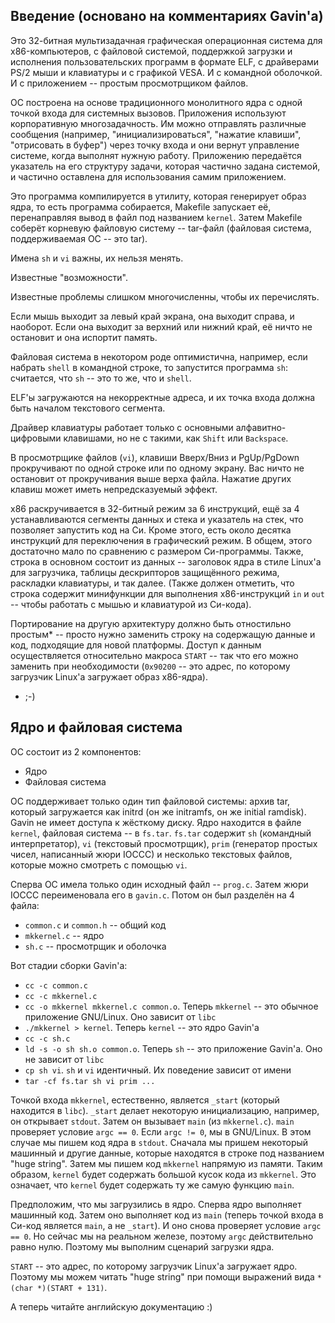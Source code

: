 Введение (основано на комментариях Gavin'а)
-------------------------------------------
Это 32-битная мультизадачная графическая операционная система для x86-компьютеров,
с файловой системой, поддержкой загрузки и исполнения пользовательских программ
в формате ELF, с драйверами PS/2 мыши и клавиатуры и с графикой VESA. И с командной
оболочкой. И с приложением -- простым просмотрщиком файлов.

ОС построена на основе традиционного монолитного ядра с одной точкой входа для
системных вызовов. Приложения используют корпоративную многозадачность. Им можно
отправлять различные сообщения (например, "инициализироваться", "нажатие клавиши",
"отрисовать в буфер") через точку входа и они вернут управление системе, когда
выполнят нужную работу. Приложению передаётся указатель на его структуру задачи,
которая частично задана системой, и частично оставлена для использования самим
приложением.

Это программа компилируется в утилиту, которая генерирует образ ядра, то есть программа собирается,
Makefile запускает её, перенаправляя вывод в файл под названием `kernel`.
Затем Makefile соберёт корневую файловую систему -- tar-файл (файловая система, поддерживаемая ОС -- это tar).

Имена `sh` и `vi` важны, их нельзя менять.

Известные "возможности".

Известные проблемы слишком многочисленны, чтобы их перечислять.

Если мышь выходит за левый край экрана, она выходит справа, и наоборот.
Если она выходит за верхний или нижний край, её ничто не остановит и она испортит память.

Файловая система в некотором роде оптимистична, например, если набрать `shell` в
командной строке, то запустится программа `sh`: считается, что `sh` -- это то же,
что и `shell`.

ELF'ы загружаются на некорректные адреса, и их точка входа должна быть началом текстового
сегмента.

Драйвер клавиатуры работает только с основными алфавитно-цифровыми клавишами,
но не с такими, как `Shift` или `Backspace`.

В просмотрщике файлов (`vi`), клавиши Вверх/Вниз и PgUp/PgDown прокручивают по одной
строке или по одному экрану. Вас ничто не остановит от прокручивания выше верха файла. Нажатие других клавиш
может иметь непредсказуемый эффект.

x86 раскручивается в 32-битный режим за 6 инструкций, ещё за 4 устанавливаются сегменты
данных и стека и указатель на стек, что позволяет запустить код на Си. Кроме этого,
есть около десятка инструкций для переключения в графический режим. В общем, этого
достаточно мало по сравнению с размером Си-программы. Также, строка в основном
состоит из данных -- заголовок ядра в стиле Linux'а для загрузчика, таблицы дескрипторов
защищённого режима, раскладки клавиатуры, и так далее.
(Также должен отметить, что строка содержит минифункции для выполнения x86-инструкций
`in` и `out` -- чтобы работать с мышью и клавиатурой из Си-кода).

Портирование на другую архитектуру должно быть отностильно простым* -- просто нужно
заменить строку на содержащую данные и код, подходящие для новой платформы.
Доступ к данным осуществляется относительно макроса `START` -- так что его можно заменить
при необходимости (`0x90200` -- это адрес, по которому загрузчик Linux'а загружает
образ x86-ядра).

* ;-)


Ядро и файловая система
-----------------------
ОС состоит из 2 компонентов:

* Ядро
* Файловая система

ОС поддерживает только один тип файловой системы: архив tar, который загружается как initrd (он же initramfs, он же initial ramdisk). Gavin не имеет доступа к жёсткому диску.
Ядро находится в файле `kernel`, файловая система -- в `fs.tar`. `fs.tar` содержит `sh` (командный интерпретатор), `vi` (текстовый просмотрщик), `prim` (генератор простых чисел, написанный жюри IOCCC) и несколько текстовых файлов, которые можно смотреть с помощью `vi`.

Сперва ОС имела только один исходный файл -- `prog.c`. Затем жюри IOCCC переименовала его в `gavin.c`. Потом он был разделён на 4 файла:

* `common.c` и `common.h` -- общий код
* `mkkernel.c` -- ядро
* `sh.c` -- просмотрщик и оболочка

Вот стадии сборки Gavin'а:

* `cc -c common.c`
* `cc -c mkkernel.c`
* `cc -o mkkernel mkkernel.c common.o`. Теперь `mkkernel` -- это обычное приложение GNU/Linux. Оно зависит от `libc`
* `./mkkernel > kernel`. Теперь `kernel` -- это ядро Gavin'а
* `cc -c sh.c`
* `ld -s -o sh sh.o common.o`. Теперь `sh` -- это приложение Gavin'а. Оно не зависит от `libc`
* `cp sh vi`. `sh` и `vi` идентичный. Их поведение зависит от имени
* `tar -cf fs.tar sh vi prim ...`

Точкой входа `mkkernel`, естественно, является `_start` (который находится в `libc`). `_start` делает некоторую инициализацию, например, он открывает `stdout`. Затем он вызывает `main` (из `mkkernel.c`). `main` проверяет условие `argc == 0`. Если `argc != 0`, мы в GNU/Linux. В этом случае мы пишем код ядра в `stdout`. Сначала мы пришем некоторый машинный и другие данные, которые находятся в строке под названием "huge string". Затем мы пишем код `mkkernel` напрямую из памяти. Таким образом, `kernel` будет содержать большой кусок кода из `mkkernel`. Это означает, что `kernel` будет содержать ту же самую функцию `main`.

Предположим, что мы загрузились в ядро. Сперва ядро выполняет машинный код. Затем оно выполняет код из `main` (теперь точкой входа в Си-код является `main`, а не `_start`). И оно снова проверяет условие `argc == 0`. Но сейчас мы на реальном железе, поэтому `argc` действительно равно нулю. Поэтому мы выполним сценарий загрузки ядра.

`START` -- это адрес, по которому загрузчик Linux'а загружает ядро. Поэтому мы можем читать "huge string" при помощи выражений вида `*(char *)(START + 131)`.


А теперь читайте английскую документацию :)
